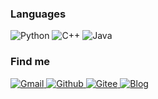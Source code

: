 ### Languages

![Python](https://img.shields.io/badge/-Python-4B8BBE?&logo=Python&logoColor=fff)
![C++](https://img.shields.io/badge/-C++-00599C?&logo=c%2b%2b)
![Java](https://img.shields.io/badge/-Java-888?&logo=Java&logoColor=fff)

### Find me

<p>
  <a href="mailto:lijintaobt@gmail.com">
    <img alt="Gmail" src="https://img.shields.io/badge/Gmail-%23BB001B.svg?&style=for-the-badge&logo=Gmail&logoColor=white" />
  </a>
  <a href="https://github.com/JintaoLee-Roger">
    <img alt="Github" src="https://img.shields.io/badge/GitHub-%2312100E.svg?&style=for-the-badge&logo=Github&logoColor=white" />
  </a>
  <a href="https://gitee.com/roger_lee">
    <img alt="Gitee" src="https://img.shields.io/badge/Gitee-%23BB001B.svg?&style=for-the-badge&logo=Gitee&logoColor=white" />
  </a>
  <a href="https://jintaolee-roger.github.io/">
    <img alt="Blog" src="https://img.shields.io/badge/Blog-%231DA1F2.svg?&style=for-the-badge" />
  </a>
</p>
